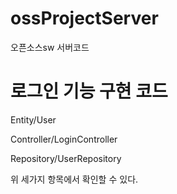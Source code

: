 # ossProjectServer
오픈소스sw 서버코드 

# 로그인 기능 구현 코드
Entity/User

Controller/LoginController

Repository/UserRepository

위 세가지 항목에서 확인할 수 있다.
